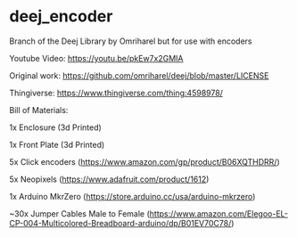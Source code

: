 # deej_encoder
Branch of the Deej Library by Omriharel but for use with encoders

Youtube Video: https://youtu.be/pkEw7x2GMIA

Original work: https://github.com/omriharel/deej/blob/master/LICENSE

Thingiverse: https://www.thingiverse.com/thing:4598978/


Bill of Materials:

1x Enclosure (3d Printed)

1x Front Plate (3d Printed)

5x Click encoders (https://www.amazon.com/gp/product/B06XQTHDRR/)

5x Neopixels (https://www.adafruit.com/product/1612)

1x Arduino MkrZero (https://store.arduino.cc/usa/arduino-mkrzero)

~30x Jumper Cables Male to Female (https://www.amazon.com/Elegoo-EL-CP-004-Multicolored-Breadboard-arduino/dp/B01EV70C78/)

